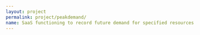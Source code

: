 ```yaml
---
layout: project
permalink: project/peakdemand/
name: SaaS functioning to record future demand for specified resources
---
```


